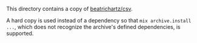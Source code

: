 This directory contains a copy of [beatrichartz/csv](https://github.com/beatrichartz/csv).

A hard copy is used instead of a dependency so that `mix archive.install ...`,
which does not recognize the archive's defined dependencies, is supported.
